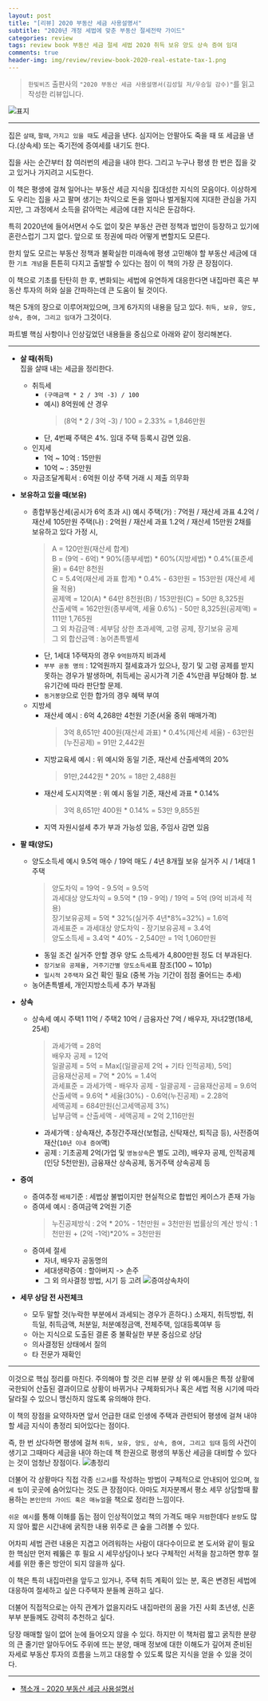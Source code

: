 ```yaml
---  
layout: post  
title: "[리뷰] 2020 부동산 세금 사용설명서"  
subtitle: "2020년 개정 세법에 맞춘 부동산 절세전략 가이드"  
categories: review  
tags: review book 부동산 세금 절세 세법 2020 취득 보유 양도 상속 증여 임대  
comments: true  
header-img: img/review/review-book-2020-real-estate-tax-1.png
---  
```

  
> `한빛비즈` 출판사의 `"2020 부동산 세금 사용설명서(김성일 저/우승일 감수)"`를 읽고 작성한 리뷰입니다.  

![표지](https://telegeam.github.io/assets/img/review/review-book-2020-real-estate-tax-1.png)  

---

집은 `살때`, `팔때`, `가지고 있을 때`도 세금을 낸다. 심지어는 안팔아도 죽을 때 또 세금을 낸다.(상속세) 또는 죽기전에 증여세를 내기도 한다.

집을 사는 순간부터 참 여러번의 세금을 내야 한다. 그리고 누구나 평생 한 번은 집을 갖고 있거나 가지려고 시도한다.

이 책은 평생에 걸쳐 일어나는 부동산 세금 지식을 집대성한 지식의 모음이다. 이상하게도 우리는 집을 사고 팔며 생기는 차익으로 돈을 얼마나 벌게될지에 지대한 관심을 가지지만, 그 과정에서 소득을 갉아먹는 세금에 대한 지식은 둔감하다.

특히 2020년에 들어서면서 수도 없이 잦은 부동산 관련 정책과 법안이 등장하고 있기에 혼란스럽기 그지 없다. 앞으로 또 정권에 따라 어떻게 변할지도 모른다.

한치 앞도 모르는 부동산 정책과 불확실한 미래속에 평생 고민해야 할 부동산 세금에 대한 `기초 개념`을 튼튼히 다지고 출발할 수 있다는 점이 이 책의 가장 큰 장점이다. 

이 책으로 기초를 탄탄히 한 후, 변화되는 세법에 유연하게 대응한다면 내집마련 혹은 부동산 투자의 허와 실을 간파하는데 큰 도움이 될 것이다.

책은 5개의 장으로 이루어져있으며, 크게 6가지의 내용을 담고 있다. `취득, 보유, 양도, 상속, 증여, 그리고 임대`가 그것이다.

파트별 핵심 사항이나 인상깊었던 내용들을 중심으로 아래와 같이 정리해본다.

---

* __살 때(취득)__  
  집을 살때 내는 세금을 정리한다.
  - 취득세
    + `(구매금액 * 2 / 3억 -3) / 100`
    + 예시) 8억원에 산 경우
      > (8억 * 2 / 3억 -3) / 100 = 2.33% = 1,846만원
    + 단, 4번째 주택은 4%. 임대 주택 등록시 감면 있음.
  - 인지세
    + 1억 ~ 10억 : 15만원
    + 10억 ~ : 35만원
  - 자금조달계획서 : 6억원 이상 주택 거래 시 제출 의무화

* __보유하고 있을 때(보유)__  
  - 종합부동산세(공시가 6억 초과 시) 예시
    주택(가) : 7억원 / 재산세 과표 4.2억 / 재산세 105만원
    주택(나) : 2억원 / 재산세 과표 1.2억 / 재산세 15만원 
    2채를 보유하고 있다 가정 시,
    > A = 120만원(재산세 합계)<br/>
    > B = (9억 - 6억) * 90%(종부세법) * 60%(지방세법) * 0.4%(표준세율) = 64만 8천원<br/>
    > C = 5.4억(재산세 과표 합계) * 0.4% - 63만원 = 153만원 (재산세 세율 적용)<br/>
    > 공제액 = 120(A) * 64만 8천원(B) / 153만원(C) = 50만 8,325원<br/>
    > 산출세액 = 162만원(종부세액, 세율 0.6%) - 50만 8,325원(공제액) = 111만 1,765원<br/>
    > 그 외 차감금액 : 세부담 상한 초과세액, 고령 공제, 장기보유 공제<br/>
    > 그 외 합산금액 : 농어촌특별세<br/>
    + 단, 1세대 1주택자의 경우 `9억원`까지 비과세
    + `부부 공동 명의` : 12억원까지 절세효과가 있으나, 장기 및 고령 공제를 받지 못하는 경우가 발생하며, 취득세는 공시가격 기준 4%만큼 부담해야 함. 보유기간에 따라 판단할 문제.
    + `동거봉양`으로 인한 합가의 경우 혜택 부여
  - 지방세 
    + 재산세 예시 : 6억 4,268만 4천원 기준(서울 중위 매매가격)
      > 3억 8,651만 400원(재산세 과표) * 0.4%(제산세 세율) - 63만원(누진공제) = 91만 2,442원
    + 지방교육세 예시 : 위 예시와 동일 기준, 재산세 산출세액의 20% 
      > 91만,2442원 * 20% = 18만 2,488원
    + 재산세 도시지역분 : 위 예시 동일 기준, 재산세 과표 * 0.14%
      > 3억 8,651만 400원 * 0.14% = 53만 9,855원
    + 지역 자원시설세 추가 부과 가능성 있음, 주임사 감면 있음

* __팔 때(양도)__  
  - 양도소득세 예시
    9.5억 매수 / 19억 매도 / 4년 8개월 보유 실거주 시 / 1세대 1주택
    > 양도차익 = 19억 - 9.5억 = 9.5억<br/>
    > 과세대상 양도차익 = 9.5억 * (19 - 9억) / 19억 = 5억 (9억 비과세 적용)<br/>
    > 장기보유공제 = 5억 * 32%(실거주 4년*8%=32%) = 1.6억<br/>
    > 과세표준 = 과세대상 양도차익 - 장기보유공제 = 3.4억<br/>
    > 양도소득세 = 3.4억 * 40% - 2,540만 = 1억 1,060만원<br/>
    + 동일 조건 실거주 안할 경우 양도 소득세가 4,800만원 정도 더 부과된다.
    + `장기보유 공제율, 거주기간별 양도소득세`표 참조(100 ~ 101p)
    + `일시적 2주택자` 요건 확인 필요 (중복 가능 기간이 점점 줄어드는 추세)
  - 농어촌특별세, 개인지방소득세 추가 부과됨

* __상속__  
  - 상속세 예시
    주택1 11억 / 주택2 10억 / 금융자산 7억 / 배우자, 자녀2명(18세, 25세)
    > 과세가액 = 28억<br/>
    > 배우자 공제 = 12억<br/>
    > 일괄공제 = 5억 = Max[(일괄공제 2억 + 기타 인적공제), 5억]<br/>
    > 금융재산공제 = 7억 * 20% = 1.4억 <br/>
    > 과세표준 = 과세가액 - 배우자 공제 - 일괄공제 - 금융재산공제 = 9.6억<br/>
    > 산출세액 = 9.6억 * 세율(30%) - 0.6억(누진공제) = 2.28억<br/>
    > 세액공제 = 684만원(신고세액공제 3%)<br/>
    > 납부금액 = 산출세액 - 세액공제 = 2억 2,116만원<br/>
    + 과세가액 : 상속재산, 추정간주재산(보험금, 신탁재산, 퇴직금 등), 사전증여재산(`10년 이내 증여`액)
    + 공제 : 기초공제 2억(가업 및 `영농상속`은 별도 고려), 배우자 공제, 인적공제(인당 5천만원), 금융재산 상속공제, 동거주택 상속공제 등

* __증여__
  - 증여추정 `배제`기준 : 세법상 불법이지만 현실적으로 합법인 케이스가 존재 가능
  - 증여세 예시 : 증여금액 2억원 기준
    > 누진공제방식 : 2억 * 20% - 1천만원 = 3천만원
    > 법률상의 계산 방식 : 1천만원 + (2억 -1억)*20% = 3천만원
  - 증여세 절세 
    + 자녀, 배우자 공동명의
    + 세대생략증여 : 할아버지 -> 손주
    + 그 외 의사결정 방법, 시기 등 고려
  ![증여상속차이](https://telegeam.github.io/assets/img/review/review-book-2020-real-estate-tax-2.png)  

* __세무 상담 전 사전체크__  
  - 모두 말할 것(누락한 부분에서 과세되는 경우가 흔하다.)
    소재지, 취득방법, 취득일, 취득금액, 처분일, 처분예정금액, 전체주택, 임대등록여부 등
  - 아는 지식으로 도출된 결론 중 불확실한 부분 중심으로 상담
  - 의사결정된 상태에서 질의
  - 타 전문가 재확인

---

이것으로 핵심 정리를 마친다. 주의해야 할 것은 리뷰 분량 상 위 예시들은 특정 상황에 국한되어 산출된 결과이므로 상황이 바뀌거나 구체화되거나 혹은 세법 적용 시기에 따라 달라질 수 있으니 맹신하지 않도록 유의해야 한다.

이 책의 장점을 요약하자면 앞서 언급한 대로 인생에 주택과 관련되어 평생에 걸쳐 내야 할 세금 지식이 총정리 되어있다는 점이다. 

즉, 한 번 샀다하면 평생에 걸쳐 `취득, 보유, 양도, 상속, 증여, 그리고 임대` 등의 사건이 생기고 그때마다 세금을 내야 하는데 책 한권으로 평생의 부동산 세금을 대비할 수 있다는 것이 엄청난 장점이다.
![총정리](https://telegeam.github.io/assets/img/review/review-book-2020-real-estate-tax-3.png)  

더불어 각 상황마다 직접 각종 `신고서`를 작성하는 방법이 구체적으로 안내되어 있으며, `절세 팁`이 곳곳에 숨어있다는 것도 큰 장점이다. 아마도 저자분께서 평소 세무 상담할때 활용하는 `본인만의 가이드 혹은 매뉴얼`을 책으로 정리한 느낌이다. 

`쉬운 예시`를 통해 이해를 돕는 점이 인상적이었고 책의 가격도 매우 `저렴`한데다 `분량`도 많지 않아 짧은 시간내에 굵직한 내용 위주로 큰 숲을 그려볼 수 있다. 

어차피 세법 관련 내용은 지겹고 어려워하는 사람이 대다수이므로 본 도서와 같이 필요한 핵심만 먼저 꿰뚫은 후 필요 시 세무상담이나 보다 구체적인 서적을 참고하면 향후 절세를 위한 좋은 방안이 되지 않을까 싶다.

이 책은 특히 내집마련을 앞두고 있거나, 주택 취득 계획이 있는 분, 혹은 변경된 세법에 대응하여 절세하고 싶은 다주택자 분들께 권하고 싶다. 

더불어 직접적으로는 아직 관계가 없을지라도 내집마련의 꿈을 가진 사회 초년생, 신혼 부부 분들께도 강력히 추천하고 싶다. 

당장 매매할 일이 없어 눈에 들어오지 않을 수 있다. 하지만 이 책처럼 짧고 굵직한 분량의 큰 줄기만 알아두어도 주위에 뜨는 분양, 매매 정보에 대한 이해도가 깊어져 준비된 자세로 부동산 투자의 흐름을 느끼고 대응할 수 있도록 많은 지식을 얻을 수 있을 것이다.

---

* [책소개 - 2020 부동산 세금 사용설명서](http://www.yes24.com/Product/Goods/90367322)

